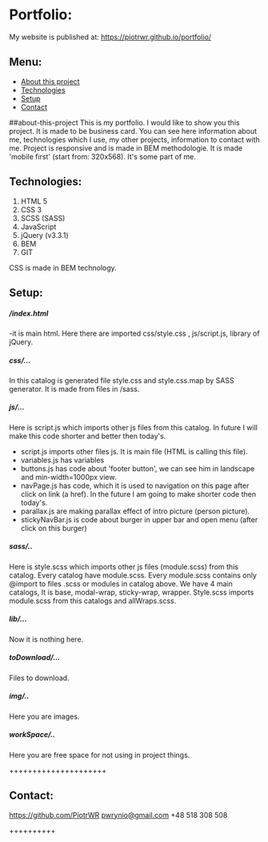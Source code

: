 # Portfolio:
My website is published at:
https://piotrwr.github.io/portfolio/

## Menu:
* [About this project](#about-this-project)
* [Technologies](#technologies)
* [Setup](#setup)
* [Contact](#contact)

##about-this-project
This is my portfolio. I would like to show you this project.
It is made to be business card. You can see here information about me, technologies which I use, my other projects, information to contact with me.
Project is responsive and is made in BEM methodologie. 
It is made 'mobile first' (start from: 320x568).
It's some part of me. 

## Technologies:
1. HTML 5
2. CSS 3
3. SCSS (SASS)
4. JavaScript
5. jQuery (v3.3.1)
6. BEM
7. GIT

CSS is made in BEM technology.

## Setup:

##### /index.html
-it is main html. Here there are imported css/style.css , js/script.js, library of jQuery.

##### css/...
In this catalog is generated file style.css and style.css.map by SASS generator. It is made from files in /sass.

##### js/...
Here is script.js which imports other js files from this catalog.
In future I will make this code shorter and better then today's.
- script.js imports other files js. It is main file (HTML is calling this file). 
- variables.js has variables
- buttons.js has code about 'footer button', we can see him in landscape and min-width=1000px view.
- navPage.js has code, which it is used to navigation on this page after click on link (a href). In the future I am going to make shorter code then today's.
- parallax.js are making parallax effect of intro picture (person picture). 
- stickyNavBar.js is code about burger in upper bar and open menu (after click on this burger)

##### sass/..
Here is style.scss which imports other js files (module.scss) from this catalog.
Every catalog have module.scss.
Every module.scss contains only @import to files .scss or modules in catalog above. 
We have 4 main catalogs, It is base, modal-wrap, sticky-wrap, wrapper.
Style.scss imports module.scss from this catalogs and allWraps.scss.

##### lib/...
Now it is nothing here.

##### toDownload/...
Files to download.

##### img/..
Here you are images.

##### workSpace/..
Here you are free space for not using in project things.

+++++++++++++++++++++

## Contact:
https://github.com/PiotrWR
pwrynio@gmail.com
+48 518 308 508

++++++++++
